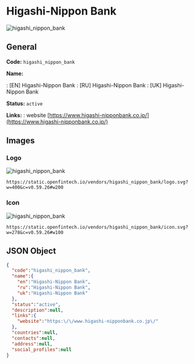 
# Higashi-Nippon Bank 
![higashi_nippon_bank](https://static.openfintech.io/vendors/higashi_nippon_bank/logo.svg?w=400&c=v0.59.26#w200)  

## General 
 
**Code:** `higashi_nippon_bank` 
 
**Name:** 
 
:	[EN] Higashi-Nippon Bank 
:	[RU] Higashi-Nippon Bank 
:	[UK] Higashi-Nippon Bank 
 
**Status:** `active` 
 
**Links:** 
: website [https://www.higashi-nipponbank.co.jp/](https://www.higashi-nipponbank.co.jp/) 
 

## Images 

### Logo 
 
![higashi_nippon_bank](https://static.openfintech.io/vendors/higashi_nippon_bank/logo.svg?w=400&c=v0.59.26#w200)  

```
https://static.openfintech.io/vendors/higashi_nippon_bank/logo.svg?w=400&c=v0.59.26#w200
```  

### Icon 
 
![higashi_nippon_bank](https://static.openfintech.io/vendors/higashi_nippon_bank/icon.svg?w=278&c=v0.59.26#w100)  

```
https://static.openfintech.io/vendors/higashi_nippon_bank/icon.svg?w=278&c=v0.59.26#w100
```  

## JSON Object 

```json
{
  "code":"higashi_nippon_bank",
  "name":{
    "en":"Higashi-Nippon Bank",
    "ru":"Higashi-Nippon Bank",
    "uk":"Higashi-Nippon Bank"
  },
  "status":"active",
  "description":null,
  "links":{
    "website":"https:\/\/www.higashi-nipponbank.co.jp\/"
  },
  "countries":null,
  "contacts":null,
  "address":null,
  "social_profiles":null
}
```  
